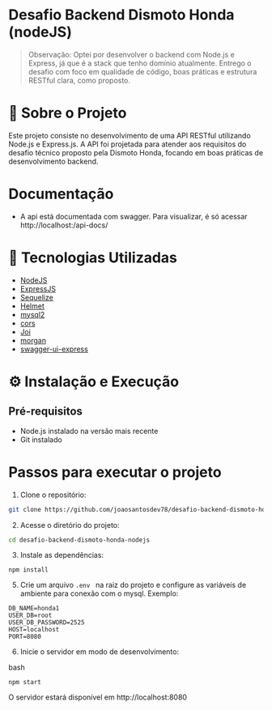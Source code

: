 # Desafio Backend Dismoto Honda (nodeJS)
> Observação:
Optei por desenvolver o backend com Node.js e Express, já que é a stack que tenho domínio atualmente. Entrego o desafio com foco em qualidade de código, boas práticas e estrutura RESTful clara, como proposto. 

# 📌 Sobre o Projeto
Este projeto consiste no desenvolvimento de uma API RESTful utilizando Node.js e Express.js. A API foi projetada para atender aos requisitos do desafio técnico proposto pela Dismoto Honda, focando em boas práticas de desenvolvimento backend.

# Documentação

* A api está documentada com swagger. Para visualizar, é só acessar http://localhost:<PORTA>/api-docs/

# 🚀 Tecnologias Utilizadas

* [NodeJS](https://nodejs.org/pt)
* [ExpressJS](https://expressjs.com/)
* [Sequelize](https://sequelize.org/)
* [Helmet](https://helmetjs.github.io/)
* [mysql2](https://www.npmjs.com/package/mysql2)
* [cors](https://www.npmjs.com/package/cors)
* [Joi](https://joi.dev/)
* [morgan](https://www.npmjs.com/package/morgan)
* [swagger-ui-express]()

# ⚙️ Instalação e Execução

## Pré-requisitos

* Node.js instalado na versão mais recente
* Git instalado

# Passos para executar o projeto
1. Clone o repositório:

```bash
git clone https://github.com/joaosantosdev78/desafio-backend-dismoto-honda-nodejs.git
```

2. Acesse o diretório do projeto:

```bash
cd desafio-backend-dismoto-honda-nodejs
```

3. Instale as dependências:

```
npm install
```

5. Crie um arquivo ``.env `` na raiz do projeto e configure as variáveis de ambiente para conexão com o mysql. Exemplo:

```
DB_NAME=honda1
USER_DB=root
USER_DB_PASSWORD=2525
HOST=localhost
PORT=8080
```

6. Inicie o servidor em modo de desenvolvimento:

bash
```
npm start
```
O servidor estará disponível em http://localhost:8080
